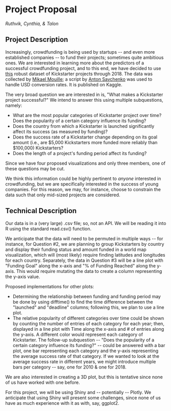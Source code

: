 # Project Proposal
*Ruthvik, Cynthia, & Talon*

## Project Description
Increasingly, crowdfunding is being used by startups -- and even more established companies -- to fund their projects; sometimes quite ambitious ones. We are interested in learning more about the predictors of a successful crowdfunding project, and to this end, we have decided to use [this](https://www.kaggle.com/kemical/kickstarter-projects) robust dataset of Kickstarter projects through 2018. The data was collected by [Mikael Mouille](https://twitter.com/keamlic); a script by [Anton Savchenko](https://www.researchgate.net/profile/Anton_Savchenko) was used to handle USD conversion rates. It is published on Kaggle.

The very broad question we are interested in is, "What makes a Kickstarter project successful?" We intend to answer this using multiple subquestions, namely:

- What are the most popular categories of Kickstarter project over time? Does the popularity of a certain category influence its funding?
- Does the country from which a Kickstarter is launched significantly affect its success (as measured by funding)?
- Does the success rate of a Kickstarter change depending on its goal amount (i.e., are $5,000 Kickstarters more funded more reliably than $100,000) Kickstarters?
- Does the length of a project's funding period affect its funding?

Since we have four proposed visualizations and only three members, one of these questions may be cut.

We think this information could be highly pertinent to *anyone* interested in crowdfunding, but we are specifically interested in the success of young companies. For this reason, we may, for instance, choose to constrain the data such that only mid-sized projects are considered.

## Technical Description

Our data is in a (very large) .csv file; so, not an API. We will be reading it into R using the standard read.csv() function. 

We anticipate that the data will need to be permuted in multiple ways -- for instance, for Question #2, we are planning to group Kickstarters by country and display their funding status and amount funded in a world map visualization, which will (most likely) require finding latitudes and longitudes for each country. Separately, the data in Question #3 will be a line plot with "Funding Goal" along the x-axis and "% of Funding Reached" along the y-axis. This would require mutating the data to create a column representing the y-axis value. 

Proposed implementations for other plots:
- Determining the relationship between funding and funding period may be done by using difftime() to find the time difference between the "launched" and "deadline" columns; following this, we plan to use a line plot.
- The relative popularity of different categories over time could be shown by counting the number of entries of each category for each year; then, displayed in a line plot with Time along the x-axis and # of entries along the y-axis. A different color would represent each category of Kickstarter. The follow-up subquestion -- "Does the popularity of a certain category influence its funding?" -- could be answered with a bar plot, one bar representing each category and the y-axis representing the average success rate of that category. If we wanted to look at the average success rate in different years, we might introduce multiple bars per category -- say, one for 2010 & one for 2018.

We are also interested in creating a 3D plot, but this is tentative since none of us have worked with one before.

For this project, we will be using Shiny and -- potentially -- Plotly. We anticipate that using Shiny will present some challenges, since none of us have as much experience with it as with, say, ggplot2. 
